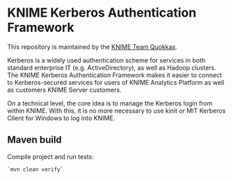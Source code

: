 # KNIME Kerberos Authentication Framework

This repository is maintained by the [KNIME Team Quokkas](mailto:scrum-bd-esi@knime.com).

Kerberos is a widely used authentication scheme for services in both standard enterprise IT (e.g. ActiveDirectory), as well as Hadoop clusters.
The KNIME Kerberos Authentication Framework makes it easier to connect to Kerberos-secured services for users of KNIME Analytics Platform as well as customers KNIME Server customers.

On a technical level, the core idea is to manage the Kerberos login from within KNIME. With this, it is no more necessary to use kinit or MIT Kerberos Client for Windows to log into KNIME.

## Maven build 

Compile project and run tests:

    `mvn clean verify`

